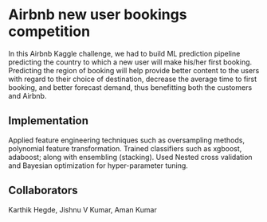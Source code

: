 # Airbnb new user bookings competition


In this Airbnb Kaggle challenge, we had to build ML prediction pipeline predicting the country to which a new user will make his/her  first booking. Predicting the region of booking will help provide better content to the users with regard to their choice of destination, decrease the average time to first booking, and better forecast demand, thus benefitting both the customers and Airbnb.

## Implementation
Applied feature engineering techniques such as oversampling methods, polynomial feature transformation. Trained classifiers such as xgboost, adaboost; along with ensembling (stacking). Used Nested cross validation and Bayesian optimization for hyper-parameter tuning.

## Collaborators
Karthik Hegde, Jishnu V Kumar, Aman Kumar